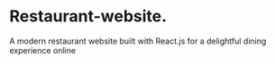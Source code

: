 # Restaurant-website.
A modern restaurant website built with React.js for a delightful dining experience online
